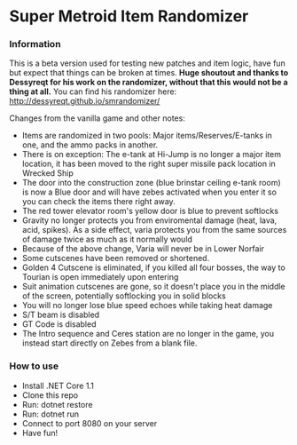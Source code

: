 # Super Metroid Item Randomizer

### Information

This is a beta version used for testing new patches and item logic, have fun but expect that things can be broken at times.
**Huge shoutout and thanks to Dessyreqt for his work on the randomizer, without that this would not be a thing at all.**
You can find his randomizer here: http://dessyreqt.github.io/smrandomizer/

Changes from the vanilla game and other notes:
* Items are randomized in two pools: Major items/Reserves/E-tanks in one, and the ammo packs in another.
* There is on exception: The e-tank at Hi-Jump is no longer a major item location, it has been moved to the right super missile pack location in Wrecked Ship
* The door into the construction zone (blue brinstar ceiling e-tank room) is now a Blue door and will have zebes activated when you enter it so you can check the items there right away.
* The red tower elevator room's yellow door is blue to prevent softlocks
* Gravity no longer protects you from enviromental damage (heat, lava, acid, spikes). As a side effect, varia protects you from the same sources of damage twice as much as it normally would
* Because of the above change, Varia will never be in Lower Norfair
* Some cutscenes have been removed or shortened.
* Golden 4 Cutscene is eliminated, if you killed all four bosses, the way to Tourian is open immediately upon entering
* Suit animation cutscenes are gone, so it doesn't place you in the middle of the screen, potentially softlocking you in solid blocks
* You will no longer lose blue speed echoes while taking heat damage
* S/T beam is disabled
* GT Code is disabled
* The Intro sequence and Ceres station are no longer in the game, you instead start directly on Zebes from a blank file.

### How to use

* Install .NET Core 1.1
* Clone this repo
* Run: dotnet restore
* Run: dotnet run
* Connect to port 8080 on your server
* Have fun!
